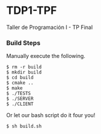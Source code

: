 # TDP1-TPF
Taller de Programación I - TP Final

### Build Steps
Manually execute the following.
```shell
$ rm -r build
$ mkdir build
$ cd build
$ cmake ..
$ make
$ ./TESTS
$ ./SERVER
$ ./CLIENT
```

Or let our bash script do it four you!
```shell
$ sh build.sh
```
